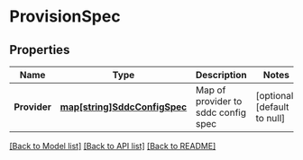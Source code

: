 # ProvisionSpec

## Properties
Name | Type | Description | Notes
------------ | ------------- | ------------- | -------------
**Provider** | [**map[string]SddcConfigSpec**](SddcConfigSpec.md) | Map of provider to sddc config spec | [optional] [default to null]

[[Back to Model list]](../README.md#documentation-for-models) [[Back to API list]](../README.md#documentation-for-api-endpoints) [[Back to README]](../README.md)

